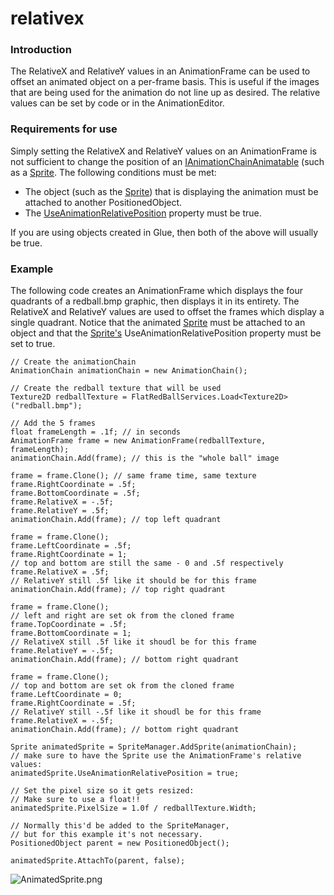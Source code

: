 # relativex

### Introduction

The RelativeX and RelativeY values in an AnimationFrame can be used to offset an animated object on a per-frame basis. This is useful if the images that are being used for the animation do not line up as desired. The relative values can be set by code or in the AnimationEditor.

### Requirements for use

Simply setting the RelativeX and RelativeY values on an AnimationFrame is not sufficient to change the position of an [IAnimationChainAnimatable](../../../../../../frb/docs/index.php) (such as a [Sprite](../../../../../../frb/docs/index.php). The following conditions must be met:

* The object (such as the [Sprite](../../../../../../frb/docs/index.php)) that is displaying the animation must be attached to another PositionedObject.
* The [UseAnimationRelativePosition](../../../../../../frb/docs/index.php) property must be true.

If you are using objects created in Glue, then both of the above will usually be true.

### Example

The following code creates an AnimationFrame which displays the four quadrants of a redball.bmp graphic, then displays it in its entirety. The RelativeX and RelativeY values are used to offset the frames which display a single quadrant. Notice that the animated [Sprite](../../../../../../frb/docs/index.php) must be attached to an object and that the [Sprite's](../../../../../../frb/docs/index.php) UseAnimationRelativePosition property must be set to true.

```
// Create the animationChain
AnimationChain animationChain = new AnimationChain();

// Create the redball texture that will be used
Texture2D redballTexture = FlatRedBallServices.Load<Texture2D>("redball.bmp");

// Add the 5 frames
float frameLength = .1f; // in seconds
AnimationFrame frame = new AnimationFrame(redballTexture, frameLength);
animationChain.Add(frame); // this is the "whole ball" image

frame = frame.Clone(); // same frame time, same texture
frame.RightCoordinate = .5f;
frame.BottomCoordinate = .5f;
frame.RelativeX = -.5f;
frame.RelativeY = .5f;
animationChain.Add(frame); // top left quadrant

frame = frame.Clone();
frame.LeftCoordinate = .5f;
frame.RightCoordinate = 1;
// top and bottom are still the same - 0 and .5f respectively
frame.RelativeX = .5f;
// RelativeY still .5f like it should be for this frame
animationChain.Add(frame); // top right quadrant

frame = frame.Clone();
// left and right are set ok from the cloned frame
frame.TopCoordinate = .5f;
frame.BottomCoordinate = 1;
// RelativeX still .5f like it shoudl be for this frame
frame.RelativeY = -.5f;
animationChain.Add(frame); // bottom right quadrant

frame = frame.Clone();
// top and bottom are set ok from the cloned frame
frame.LeftCoordinate = 0;
frame.RightCoordinate = .5f;
// RelativeY still -.5f like it shoudl be for this frame
frame.RelativeX = -.5f;
animationChain.Add(frame); // bottom right quadrant

Sprite animatedSprite = SpriteManager.AddSprite(animationChain);
// make sure to have the Sprite use the AnimationFrame's relative values:
animatedSprite.UseAnimationRelativePosition = true;

// Set the pixel size so it gets resized:
// Make sure to use a float!!
animatedSprite.PixelSize = 1.0f / redballTexture.Width;

// Normally this'd be added to the SpriteManager,
// but for this example it's not necessary.
PositionedObject parent = new PositionedObject();

animatedSprite.AttachTo(parent, false);
```

![AnimatedSprite.png](../../../../../../media/migrated\_media-AnimatedSprite.png)
